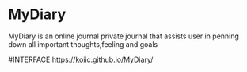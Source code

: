 # MyDiary
MyDiary is an online journal private journal that assists user in penning down all important thoughts,feeling and goals

#INTERFACE
https://koiic.github.io/MyDiary/
